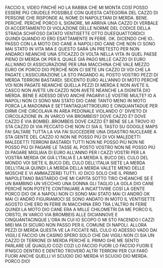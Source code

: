 FACCIO IL VIDEO FINCHÉ HO LA RABBIA CHE MI MONTA COSÍ POSSO ESSERE PIÚ CRUDELE POSSIBILE CON QUESTA CATEGORIA DEL CAZZO DI PERSONE CHE RISPONDE AL NOME DI NAPOLETANI DI MERDA. BENE. PERCHÉ. PERCHÉ PORCO IL SIGNORE, MI ARRIVA UNA CAZZO DI VERBALE DI ACCERTAMENTO DI VIOLAZIONE DELLE NORME DEL CODICE DELLA STRADA SCHIFOSO DATATO VENTISETTE OTTO DUEEQUATTORDICI QUINDI QUANDO IO ERO ESATTAMENTE IN FERIE. OK. DICENDO CHE IO.. PASSO CON LA MOTO DIO CANE A NAPOLI DIO CANE CHE NON CI SONO MAI STATO IN VITA MIA E QUESTO SARÁ UN PRETESTO PER NON ANDARCI NEANCHE UNA STICAZZO DI VOLTA NELLA VITA IN QUEL PAESE PIENO DI MERDA OK PER IL QUALE GIÁ PAGO MILLE CAZZO DI EURO ALL'ANNO DI ASSICURAZIONE PER UNA MACCHINA CHE VALE MEZZO EURO OK PORCO DIO PERCHÉ NON CI SIETE UN CAZZO DI VOI CHE LA PAGATE L'ASSICURAZIONE LA STO PAGANDO AL POSTO VOSTRO PEZZI DI MERDA TERRONI BASTARDI. SEICENTO EURO ALL'ANNO DI MOTO PERCHÉ VOI NON PAGATE NEANCHE QUELLA PEZZI DI MERDA E NON AVETE IL CASCO NON AVETE UN CAZZO NON AVETE NEANCHE LA DIGNITÁ DIO MERDA. BENE E ADESSO DEVO ANCHE PAGARVI LE VOSTRE MULTE? IO A NAPOLI NON CI SONO MAI STATO DIO CANE TANTO MENO IN MOTO PORCA LA MADONNA E SETTANTAQUATTROEURO E CINQUANTADUE PER DIRMI CHE CIRCOLAVA IN AREA PEDONALE VIOLANDO O' DIVIETO DI CIRCOLAZIONE IN..IN VARCO VIA BROMBEIS? DOVE CAZZO É? DOVE CAZZO É VIA BOMBEI..BROMBEIS DOVE CAZZO É? BENE SE LA TROVO IO STA CAZZO DI VIA PECCATO CHE NON CI SIA IL TASTO SU GOOGLE MAPS FAI SALTARE TUTTA LA VIA FAI SUCCEDERE UNA DISASTRO NUCLEARE A STA GENTE DEL CAZZO IO NON NE POSSO PIÚ DI VOI MALEDETTI MALEDETTI TERRONI BASTARDI TUTTI NON NE POSSO PIÚ NON NE POSSO PIÚ DI PAGARE LE TASSE AL POSTO VOSTRO NON NE POSSO PIÚ DI PAGARE MIGLIAIA DI EURO ALL'ANNO PER I CAZZI VOSTRI PER LA VOSTRA MERDA OK GIÁ L'ITALIA É LA MERDA IL BUCO DEL CULO DEL MONDO VOI SIETE IL BUCO DEL CULO DELL'ITALIA SIETE LA MERDA DELL'ITALIA QUINDI LA MERDA DELLA MERDA VALETE MENO DELLE MOSCHE E VI AMMAZZEREI TUTTI. IO DICO SOLO CHE IL PRIMO NAPOLETANO BASTARDO CHE MI CAPITA SOTTO TIRO CHEANCHE SE É UN BAMBINO UN VECCHIO UNA DONNA GLI TAGLIO LA GOLA DIO CANE PERCHÉ NON POTETE CONTINUARE A INCATTIVIRE COSÍ LA GENTE PORCO DIO OK A NAPOLI NON CI SONO MAI STATO MAI CI ANDRÓ OK MAI CI ANDRÓ FIGURIAMOCI SE SONO ANDATO IN MOTO IL VENTISETTE AGOSTO CHE ERO IN FERIE IN MACCHINA ERO TRA L'ALTRO IN FERIE QUINDI LA MOTO DIO CANE ERA A MILLE CHILOMETRI DA ME PORCO IL CRISTO, IN VARCO VIA BROMBEIS ALLE DICIANNOVE E CINQUANTACINQUE L'ORA IN CUI IO SCOPO O MI STO FACENDO I CAZZI MIEI MA DI SICURO NON PASSO PER IL COMUNE DI NAPOLI. ALLORA PEZZI DI MERDA QUESTA VE LA FICCATE NEL CULO IO ADESSO VADO DAI VIGILI E FACCIO UN CASINO SPERO SOLO CHE DAI VIGILI NON CI SIA UN CAZZO DI TERRONE DI MERDA PERCHÉ IL PRIMO GHE ME SENTO PARLARE UÉ QUAGLIO COZI COZI LO FACCIO FUORI LO FACCIO FUORI E IFNISCO DENTRO E DENTRO TROVERÓ ALTRI TERRONI PER CUI FARÓ FUORI ANCHE QUELLI VI SCUOIO DIO MERDA VI SCUOIO DIO MERDA. PORCO DIO!